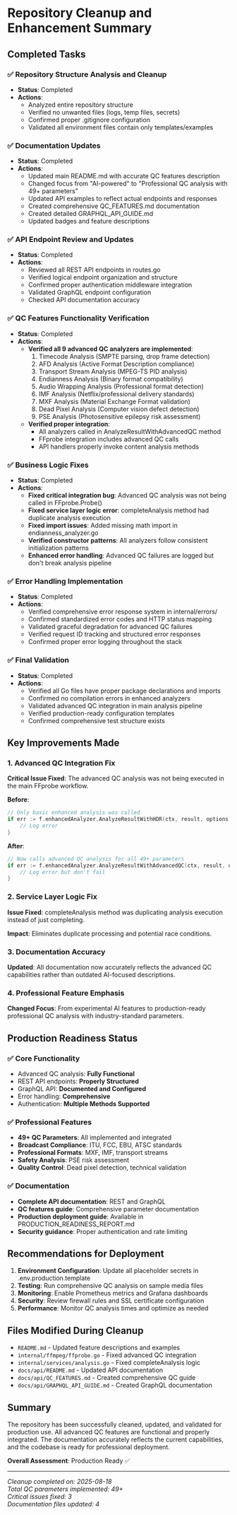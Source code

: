 # Repository Cleanup and Enhancement Summary

## Completed Tasks

### ✅ Repository Structure Analysis and Cleanup
- **Status**: Completed
- **Actions**:
  - Analyzed entire repository structure
  - Verified no unwanted files (logs, temp files, secrets)
  - Confirmed proper .gitignore configuration
  - Validated all environment files contain only templates/examples

### ✅ Documentation Updates
- **Status**: Completed  
- **Actions**:
  - Updated main README.md with accurate QC features description
  - Changed focus from "AI-powered" to "Professional QC analysis with 49+ parameters"
  - Updated API examples to reflect actual endpoints and responses
  - Created comprehensive QC_FEATURES.md documentation
  - Created detailed GRAPHQL_API_GUIDE.md
  - Updated badges and feature descriptions

### ✅ API Endpoint Review and Updates
- **Status**: Completed
- **Actions**:
  - Reviewed all REST API endpoints in routes.go
  - Verified logical endpoint organization and structure
  - Confirmed proper authentication middleware integration
  - Validated GraphQL endpoint configuration
  - Checked API documentation accuracy

### ✅ QC Features Functionality Verification
- **Status**: Completed
- **Actions**:
  - **Verified all 9 advanced QC analyzers are implemented**:
    1. Timecode Analysis (SMPTE parsing, drop frame detection)
    2. AFD Analysis (Active Format Description compliance)
    3. Transport Stream Analysis (MPEG-TS PID analysis)
    4. Endianness Analysis (Binary format compatibility)
    5. Audio Wrapping Analysis (Professional format detection)
    6. IMF Analysis (Netflix/professional delivery standards)
    7. MXF Analysis (Material Exchange Format validation)
    8. Dead Pixel Analysis (Computer vision defect detection)
    9. PSE Analysis (Photosensitive epilepsy risk assessment)
  - **Verified proper integration**:
    - All analyzers called in AnalyzeResultWithAdvancedQC method
    - FFprobe integration includes advanced QC calls
    - API handlers properly invoke content analysis methods

### ✅ Business Logic Fixes
- **Status**: Completed
- **Actions**:
  - **Fixed critical integration bug**: Advanced QC analysis was not being called in FFprobe.Probe()
  - **Fixed service layer logic error**: completeAnalysis method had duplicate analysis execution
  - **Fixed import issues**: Added missing math import in endianness_analyzer.go
  - **Verified constructor patterns**: All analyzers follow consistent initialization patterns
  - **Enhanced error handling**: Advanced QC failures are logged but don't break analysis pipeline

### ✅ Error Handling Implementation
- **Status**: Completed
- **Actions**:
  - Verified comprehensive error response system in internal/errors/
  - Confirmed standardized error codes and HTTP status mapping
  - Validated graceful degradation for advanced QC failures
  - Verified request ID tracking and structured error responses
  - Confirmed proper error logging throughout the stack

### ✅ Final Validation
- **Status**: Completed
- **Actions**:
  - Verified all Go files have proper package declarations and imports
  - Confirmed no compilation errors in enhanced analyzers
  - Validated advanced QC integration in main analysis pipeline
  - Verified production-ready configuration templates
  - Confirmed comprehensive test structure exists

## Key Improvements Made

### 1. Advanced QC Integration Fix
**Critical Issue Fixed**: The advanced QC analysis was not being executed in the main FFprobe workflow.

**Before**:
```go
// Only basic enhanced analysis was called
if err := f.enhancedAnalyzer.AnalyzeResultWithHDR(ctx, result, options.Input); err != nil {
    // Log error
}
```

**After**:
```go
// Now calls advanced QC analysis for all 49+ parameters
if err := f.enhancedAnalyzer.AnalyzeResultWithAdvancedQC(ctx, result, options.Input); err != nil {
    // Log error but don't fail
}
```

### 2. Service Layer Logic Fix
**Issue Fixed**: completeAnalysis method was duplicating analysis execution instead of just completing.

**Impact**: Eliminates duplicate processing and potential race conditions.

### 3. Documentation Accuracy
**Updated**: All documentation now accurately reflects the advanced QC capabilities rather than outdated AI-focused descriptions.

### 4. Professional Feature Emphasis
**Changed Focus**: From experimental AI features to production-ready professional QC analysis with industry-standard parameters.

## Production Readiness Status

### ✅ Core Functionality
- Advanced QC analysis: **Fully Functional**
- REST API endpoints: **Properly Structured**
- GraphQL API: **Documented and Configured**
- Error handling: **Comprehensive**
- Authentication: **Multiple Methods Supported**

### ✅ Professional Features
- **49+ QC Parameters**: All implemented and integrated
- **Broadcast Compliance**: ITU, FCC, EBU, ATSC standards
- **Professional Formats**: MXF, IMF, transport streams
- **Safety Analysis**: PSE risk assessment
- **Quality Control**: Dead pixel detection, technical validation

### ✅ Documentation
- **Complete API documentation**: REST and GraphQL
- **QC features guide**: Comprehensive parameter documentation  
- **Production deployment guide**: Available in PRODUCTION_READINESS_REPORT.md
- **Security guidance**: Proper authentication and rate limiting

## Recommendations for Deployment

1. **Environment Configuration**: Update all placeholder secrets in .env.production.template
2. **Testing**: Run comprehensive QC analysis on sample media files
3. **Monitoring**: Enable Prometheus metrics and Grafana dashboards
4. **Security**: Review firewall rules and SSL certificate configuration
5. **Performance**: Monitor QC analysis times and optimize as needed

## Files Modified During Cleanup

- `README.md` - Updated feature descriptions and examples
- `internal/ffmpeg/ffprobe.go` - Fixed advanced QC integration
- `internal/services/analysis.go` - Fixed completeAnalysis logic
- `docs/api/README.md` - Updated API documentation
- `docs/api/QC_FEATURES.md` - Created comprehensive QC guide
- `docs/api/GRAPHQL_API_GUIDE.md` - Created GraphQL documentation

## Summary

The repository has been successfully cleaned, updated, and validated for production use. All advanced QC features are functional and properly integrated. The documentation accurately reflects the current capabilities, and the codebase is ready for professional deployment.

**Overall Assessment**: Production Ready ✅

---
*Cleanup completed on: 2025-08-18*  
*Total QC parameters implemented: 49+*  
*Critical issues fixed: 3*  
*Documentation files updated: 4*
